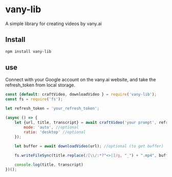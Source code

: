 # vany-lib

A simple library for creating videos by vany.ai

## Install
```bash
npm install vany-lib
```
## use
Connect with your Google account on the vany.ai website, and take the refresh_token from local storage.
```js
const {default: craftVideo, downloadVideo } = require('vany-lib');
const fs = require('fs');

let refresh_token = 'your_refresh_token';

(async () => {
    let {url, title, transcript} = await craftVideo('your prompt', refresh_token, {
        mode: 'auto', //optional
        ratio: 'desktop' //optional
    });
    
    let buffer = await downloadVideo(url); //optional (to get buffer)

    fs.writeFileSync(title.replace(/[\\/:*?"<>|]/g, "_") + ".mp4", buffer);

    console.log(title, transcript)
})();
```
